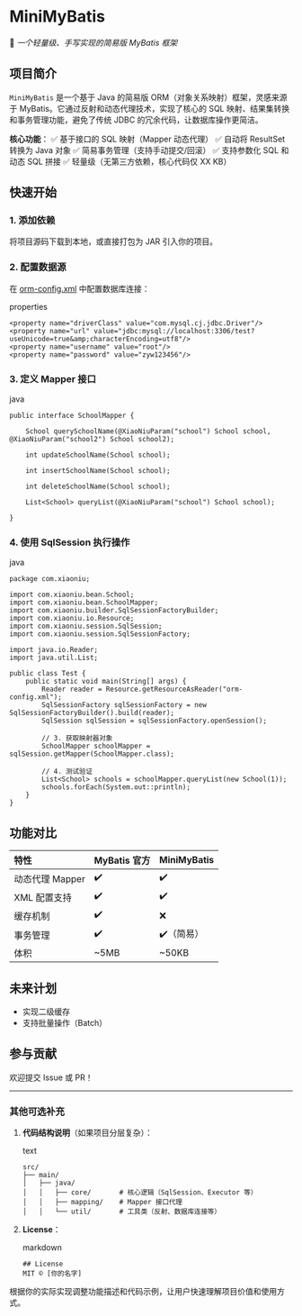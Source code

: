 # **MiniMyBatis**

🚀 *一个轻量级、手写实现的简易版 MyBatis 框架*

## **项目简介**

`MiniMyBatis` 是一个基于 Java 的简易版 ORM（对象关系映射）框架，灵感来源于 MyBatis。它通过反射和动态代理技术，实现了核心的 SQL 映射、结果集转换和事务管理功能，避免了传统 JDBC 的冗余代码，让数据库操作更简洁。

**核心功能**：
✅ 基于接口的 SQL 映射（Mapper 动态代理）
✅ 自动将 ResultSet 转换为 Java 对象
✅ 简易事务管理（支持手动提交/回滚）
✅ 支持参数化 SQL 和动态 SQL 拼接
✅ 轻量级（无第三方依赖，核心代码仅 XX KB）

## **快速开始**

### 1. 添加依赖

将项目源码下载到本地，或直接打包为 JAR 引入你的项目。

### 2. 配置数据源

在  [orm-config.xml](E:\code_new\study_mybatis\src\main\resources\orm-config.xml) 中配置数据库连接：

properties

```
<property name="driverClass" value="com.mysql.cj.jdbc.Driver"/>
<property name="url" value="jdbc:mysql://localhost:3306/test?useUnicode=true&amp;characterEncoding=utf8"/>
<property name="username" value="root"/>
<property name="password" value="zyw123456"/>
```

### 3. 定义 Mapper 接口

java

```
public interface SchoolMapper {

    School querySchoolName(@XiaoNiuParam("school") School school, @XiaoNiuParam("school2") School school2);

    int updateSchoolName(School school);

    int insertSchoolName(School school);

    int deleteSchoolName(School school);

    List<School> queryList(@XiaoNiuParam("school") School school);

}
```

### 4. 使用 SqlSession 执行操作

java

```
package com.xiaoniu;

import com.xiaoniu.bean.School;
import com.xiaoniu.bean.SchoolMapper;
import com.xiaoniu.builder.SqlSessionFactoryBuilder;
import com.xiaoniu.io.Resource;
import com.xiaoniu.session.SqlSession;
import com.xiaoniu.session.SqlSessionFactory;

import java.io.Reader;
import java.util.List;

public class Test {
    public static void main(String[] args) {
        Reader reader = Resource.getResourceAsReader("orm-config.xml");
        SqlSessionFactory sqlSessionFactory = new SqlSessionFactoryBuilder().build(reader);
        SqlSession sqlSession = sqlSessionFactory.openSession();

        // 3. 获取映射器对象
        SchoolMapper schoolMapper = sqlSession.getMapper(SchoolMapper.class);

        // 4. 测试验证
        List<School> schools = schoolMapper.queryList(new School(1));
        schools.forEach(System.out::println);
    }
}

```

## **功能对比**

| 特性            | MyBatis 官方 | MiniMyBatis |
| :-------------- | :----------- | :---------- |
| 动态代理 Mapper | ✔️            | ✔️           |
| XML 配置支持    | ✔️            | ✔️           |
| 缓存机制        | ✔️            | ❌           |
| 事务管理        | ✔️            | ✔️（简易）   |
| 体积            | ~5MB         | ~50KB       |

## **未来计划**

- 实现二级缓存
- 支持批量操作（Batch）

## **参与贡献**

欢迎提交 Issue 或 PR！

------

### **其他可选补充**

1. **代码结构说明**（如果项目分层复杂）：

   text

   ```
   src/
   ├── main/
   │   ├── java/
   │   │   ├── core/       # 核心逻辑（SqlSession、Executor 等）
   │   │   ├── mapping/    # Mapper 接口代理
   │   │   └── util/       # 工具类（反射、数据库连接等）
   ```

2. **License**：

   markdown

   ```
   ## License  
   MIT © [你的名字]
   ```

根据你的实际实现调整功能描述和代码示例，让用户快速理解项目价值和使用方式。
